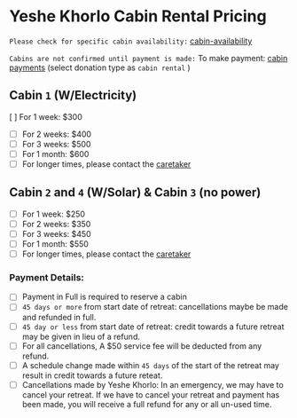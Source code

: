# Yeshe Khorlo Cabin Rental Pricing

```Please check for specific cabin availability:``` [cabin-availability](mailto:retreats@yeshekhorlousa.com)

```Cabins are not confirmed until payment is made:```
To make payment: [cabin payments](https://yeshekhorlousa.com/donations-and-payments/) (select donation type as ```cabin rental``` )

## Cabin ```1``` (W/Electricity)
[ ] For 1 week: $300
- [ ] For 2 weeks: $400
- [ ] For 3 weeks: $500
- [ ] For 1 month: $600
- [ ] For longer times, please contact the [caretaker](mailto:retreats@yeshekhorlousa.com)

## Cabin ```2``` and ```4``` (W/Solar) & Cabin ```3``` (no power)
- [ ] For 1 week: $250
- [ ] For 2 weeks: $350
- [ ] For 3 weeks: $450
- [ ] For 1 month: $550
- [ ] For longer times, please contact the [caretaker](mailto:retreats@yeshekhorlousa.com)

[//]: # (daily price is $20 if not a full week)

### Payment Details:
- [ ] Payment in Full is required to reserve a cabin
- [ ] ```45 days or more``` from start date of retreat: cancellations maybe be made and refunded in full.
- [ ] ```45 day or less``` from start date of retreat: credit towards a future retreat may be given in lieu of a refund.
- [ ] For all cancellations, A $50 service fee will be deducted from any refund.
- [ ] A schedule change made within ```45 days``` of the start of the retreat may result in credit towards a future reteat.
- [ ] Cancellations made by Yeshe Khorlo: In an emergency, we may have to cancel your retreat. If we have to cancel your retreat and payment has been made, you will receive a full refund for any or all un-used time.
